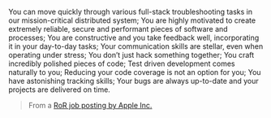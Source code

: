 You can move quickly through various full-stack troubleshooting tasks in our mission-critical distributed system; You are highly motivated to create extremely reliable, secure and performant pieces of software and processes; You are constructive and you take feedback well, incorporating it in your day-to-day tasks; Your communication skills are stellar, even when operating under stress; You don’t just hack something together; You craft incredibly polished pieces of code; Test driven development comes naturally to you; Reducing your code coverage is not an option for you; You have astonishing tracking skills; Your bugs are always up-to-date and your projects are delivered on time.

> From a [RoR job posting by Apple Inc.](https://toprubyjobs.com/jobs/685-apple-inc-senior-ruby-on-rails-engineer)